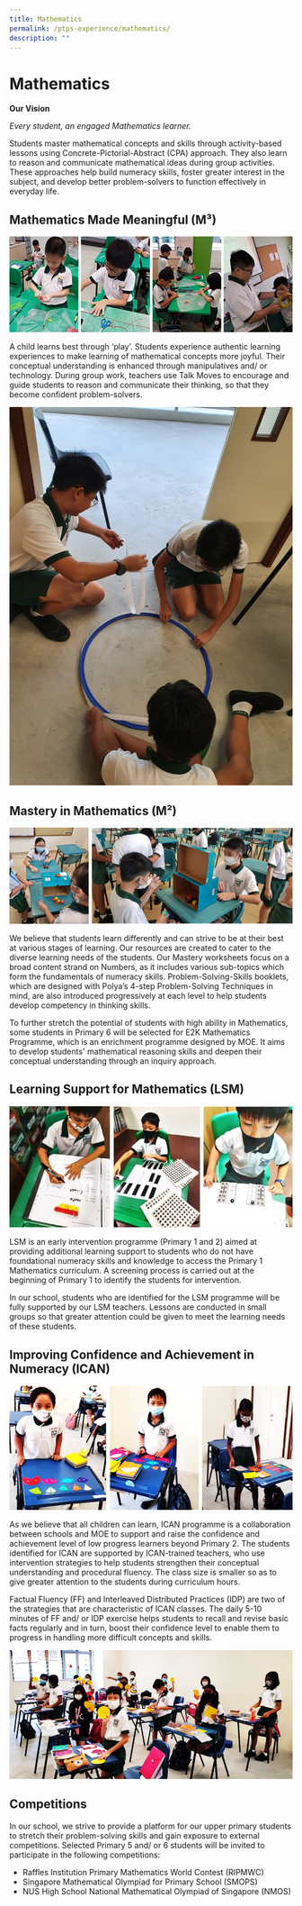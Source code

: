 ```yaml
---
title: Mathematics
permalink: /ptps-experience/mathematics/
description: ""
---
```

# Mathematics

**Our Vision**

_Every student, an engaged Mathematics learner._

Students master mathematical concepts and skills through activity-based lessons using Concrete-Pictorial-Abstract (CPA) approach. They also learn to reason and communicate mathematical ideas during group activities. These approaches help build numeracy skills, foster greater interest in the subject, and develop better problem-solvers to function effectively in everyday life. 

## Mathematics Made Meaningful (M³)

![](/images/PTPS%20Experience/math%202.jpg)

A child learns best through ‘play’. Students experience authentic learning experiences to make learning of  mathematical concepts more joyful. Their conceptual understanding is enhanced through manipulatives and/ or technology. During group work, teachers use Talk Moves to encourage and guide students to reason and communicate their thinking, so that they become confident problem-solvers.

![](/images/PTPS%20Experience/Math/M3-Circles.jpg)

## Mastery in Mathematics (M²)

![](/images/PTPS%20Experience/math.png)

We believe that students learn differently and can strive to be at their best at various stages of learning. Our resources are created to cater to the diverse learning needs of the students. Our Mastery worksheets focus on a broad content strand on Numbers, as it includes various sub-topics which form the fundamentals of numeracy skills. Problem-Solving-Skills booklets, which are designed with Polya’s 4-step Problem-Solving Techniques in mind, are also introduced progressively at each level to help students develop competency in thinking skills.  

  

To further stretch the potential of students with high ability in Mathematics, some students in Primary 6 will be selected for E2K Mathematics Programme, which is an enrichment programme designed by MOE. It aims to develop students' mathematical reasoning skills and deepen their conceptual understanding through an inquiry approach.

## Learning Support for Mathematics (LSM)


![](/images/PTPS%20Experience/LSM.jpg)

LSM is an early intervention programme (Primary 1 and 2) aimed at providing additional learning support to students who do not have foundational numeracy skills and knowledge to access the Primary 1 Mathematics curriculum. A screening process is carried out at the beginning of Primary 1 to identify the students for intervention. 

  

In our school, students who are identified for the LSM programme will be fully supported by our LSM teachers. Lessons are conducted in small groups so that greater attention could be given to meet the learning needs of these students.

## Improving Confidence and Achievement in Numeracy (ICAN)


![](/images/PTPS%20Experience/ican.jpg)

As we believe that all children can learn, ICAN programme is a collaboration between schools and MOE to support and raise the confidence and achievement level of low progress learners beyond Primary 2. The students identified for ICAN are supported by ICAN-trained teachers, who use intervention strategies to help students strengthen their conceptual understanding and procedural fluency. The class size is smaller so as to give greater attention to the students during curriculum hours. 

  

Factual Fluency (FF) and Interleaved Distributed Practices (IDP) are two of the strategies that are characteristic of ICAN classes. The daily 5-10 minutes of FF and/ or IDP exercise helps students to recall and revise basic facts regularly and in turn, boost their confidence level to enable them to progress in handling more difficult concepts and skills.

![](/images/PTPS%20Experience/ican2.png)

## Competitions


In our school, we strive to provide a platform for our upper primary students to stretch their problem-solving skills and gain exposure to external competitions. Selected Primary 5 and/ or 6 students will be invited to participate in the following competitions:

*   Raffles Institution Primary Mathematics World Contest (RIPMWC)
*   Singapore Mathematical Olympiad for Primary School (SMOPS)
*   NUS High School National Mathematical Olympiad of Singapore (NMOS)